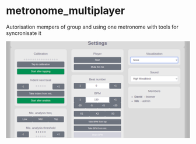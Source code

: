 # metronome_multiplayer
Autorisation mempers of group and using one metronome with tools for syncronisate it

![alt text](https://github.com/david-apk/metronome_multiplayer/blob/main/readme_img_1.png?raw=true)
